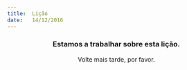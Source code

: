 ```yaml
---
title:  Lição
date:   14/12/2016
---
```


### <center>Estamos a trabalhar sobre esta lição.</center>
<center>Volte mais tarde, por favor.</center>